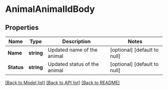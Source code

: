 # AnimalAnimalIdBody

## Properties
Name | Type | Description | Notes
------------ | ------------- | ------------- | -------------
**Name** | **string** | Updated name of the animal | [optional] [default to null]
**Status** | **string** | Updated status of the animal | [optional] [default to null]

[[Back to Model list]](../README.md#documentation-for-models) [[Back to API list]](../README.md#documentation-for-api-endpoints) [[Back to README]](../README.md)

